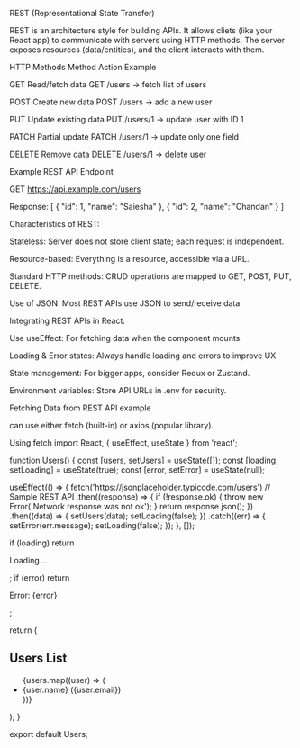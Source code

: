  REST (Representational State Transfer)

REST is an architecture style for building APIs.
It allows cliets (like your React app) to communicate with servers using HTTP methods.
The server exposes resources (data/entities), and the client interacts with them.

HTTP Methods
Method	Action	Example

GET	Read/fetch data	GET /users → fetch list of users

POST	Create new data	POST /users → add a new user

PUT	Update existing data	PUT /users/1 → update user with ID 1

PATCH	Partial update	PATCH /users/1 → update only one field

DELETE	Remove data	DELETE /users/1 → delete user

Example REST API Endpoint

GET https://api.example.com/users

Response:
[
  { "id": 1, "name": "Saiesha" },
  { "id": 2, "name": "Chandan" }
]

Characteristics of REST:

Stateless: Server does not store client state; each request is independent.

Resource-based: Everything is a resource, accessible via a URL.

Standard HTTP methods: CRUD operations are mapped to GET, POST, PUT, DELETE.

Use of JSON: Most REST APIs use JSON to send/receive data.

Integrating REST APIs in React:

Use useEffect: For fetching data when the component mounts.

Loading & Error states: Always handle loading and errors to improve UX.

State management: For bigger apps, consider Redux or Zustand.

Environment variables: Store API URLs in .env for security.

Fetching Data from REST API example 

can use either fetch (built-in) or axios (popular library).

Using fetch
import React, { useEffect, useState } from 'react';

function Users() {
  const [users, setUsers] = useState([]);
  const [loading, setLoading] = useState(true);
  const [error, setError] = useState(null);

  useEffect(() => {
    fetch('https://jsonplaceholder.typicode.com/users') // Sample REST API
      .then((response) => {
        if (!response.ok) {
          throw new Error('Network response was not ok');
        }
        return response.json();
      })
      .then((data) => {
        setUsers(data);
        setLoading(false);
      })
      .catch((err) => {
        setError(err.message);
        setLoading(false);
      });
  }, []);

  if (loading) return <p>Loading...</p>;
  if (error) return <p>Error: {error}</p>;

  return (
    <div>
      <h2>Users List</h2>
      <ul>
        {users.map((user) => (
          <li key={user.id}>{user.name} ({user.email})</li>
        ))}
      </ul>
    </div>
  );
}

export default Users;
